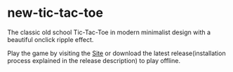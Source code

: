 # new-tic-tac-toe
The classic old school Tic-Tac-Toe in modern minimalist design with a beautiful onclick ripple effect.

Play the game by visiting the <a href="https://tic-tac-toe-by-rdt.netlify.app/">Site</a> or download the latest release(installation process explained in the release description) to play offline.

